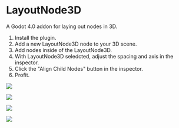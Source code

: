 # LayoutNode3D

A Godot 4.0 addon for laying out nodes in 3D.

1. Install the plugin.
2. Add a new LayoutNode3D node to your 3D scene.
3. Add nodes inside of the LayoutNode3D.
4. With LayoutNode3D seledcted, adjust the spacing and axis in the inspector.
5. Click the "Align Child Nodes" button in the inspector.
6. Profit.

![](https://i.imgur.com/aPj0Rau.png)

![](https://i.imgur.com/ZzKbHmD.png)

![](https://i.imgur.com/zJcW7It.png)

![](https://i.imgur.com/TOUVySa.png)